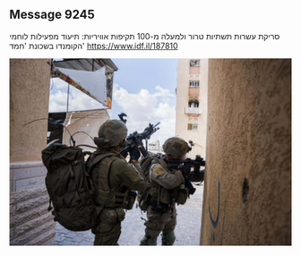 ## Message 9245

סריקת עשרות תשתיות טרור ולמעלה מ-100 תקיפות אוויריות:
תיעוד מפעילות לוחמי הקומנדו בשכונת 'חמד'
https://www.idf.il/187810

![Photo](9245/9245_photo.jpg)
